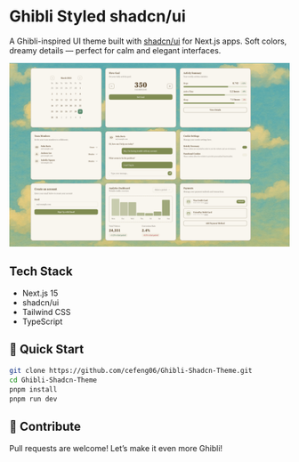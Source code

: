 # Ghibli Styled shadcn/ui

A Ghibli-inspired UI theme built with [shadcn/ui](https://ui.shadcn.dev/) for Next.js apps. Soft colors, dreamy details — perfect for calm and elegant interfaces.

<div align="center">
  <img src="public/preview.png" alt="Preview" width="800px" />
</div>

## Tech Stack

-  Next.js 15
-  shadcn/ui
-  Tailwind CSS
-  TypeScript

## 🚀 Quick Start

```bash
git clone https://github.com/cefeng06/Ghibli-Shadcn-Theme.git
cd Ghibli-Shadcn-Theme
pnpm install
pnpm run dev
```

## 🌟 Contribute
Pull requests are welcome!
Let’s make it even more Ghibli!
